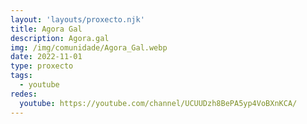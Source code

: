 ```yaml
---
layout: 'layouts/proxecto.njk'
title: Agora Gal
description: Agora.gal
img: /img/comunidade/Agora_Gal.webp
date: 2022-11-01
type: proxecto
tags:
  - youtube
redes:
  youtube: https://youtube.com/channel/UCUUDzh8BePA5yp4VoBXnKCA/
---
```

